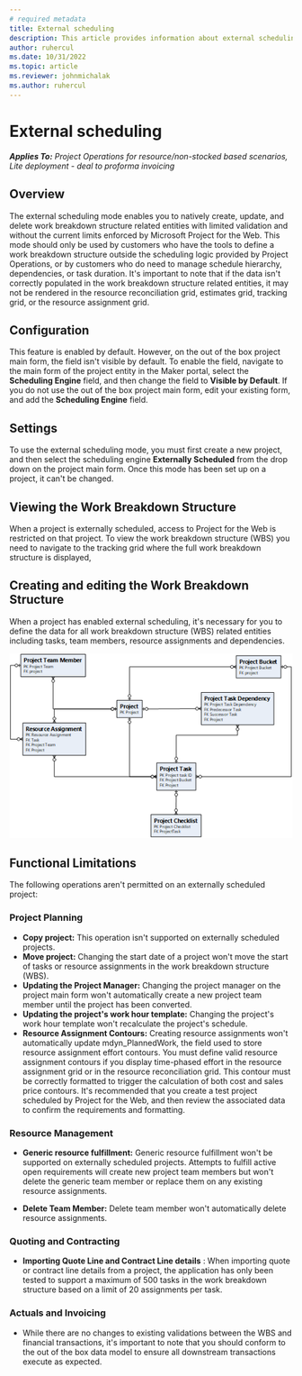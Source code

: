 ```yaml
---
# required metadata
title: External scheduling
description: This article provides information about external scheduling. 
author: ruhercul
ms.date: 10/31/2022
ms.topic: article
ms.reviewer: johnmichalak
ms.author: ruhercul
---
```


# External scheduling

_**Applies To:** Project Operations for resource/non-stocked based scenarios, Lite deployment - deal to proforma invoicing_

## Overview

The external scheduling mode enables you to natively create, update, and delete work breakdown structure related entities with limited validation and without the current limits enforced by Microsoft Project for the Web. This mode should only be used by customers who have the tools to define a work breakdown structure outside the scheduling logic provided by Project Operations, or by customers who do need to manage schedule hierarchy, dependencies, or task duration. It's important to note that if the data isn't correctly populated in the work breakdown structure related entities, it may not be rendered in the resource reconciliation grid, estimates grid, tracking grid, or the resource assignment grid.

## Configuration
This feature is enabled by default. However, on the out of the box project main form, the field isn't visible by default. To enable the field, navigate to the main form of the project entity in the Maker portal, select the **Scheduling Engine** field, and then change the field to **Visible by Default**.  If you do not use the out of the box project main form, edit your existing form, and add the **Scheduling Engine** field.  

## Settings

To use the external scheduling mode, you must first create a new project, and then select the scheduling engine **Externally Scheduled** from the drop down on the project main form. Once this mode has been set up on a project, it can't be changed.

## Viewing the Work Breakdown Structure

When a project is externally scheduled, access to Project for the Web is restricted on that project. To view the work breakdown structure (WBS) you need to navigate to the tracking grid where the full work breakdown structure is displayed, 

## Creating and editing the Work Breakdown Structure

When a project has enabled external scheduling, it's necessary for you to define the data for all work breakdown structure (WBS) related entities including tasks, team members, resource assignments and dependencies.

![Diagram of the project planning data model](media/projectplanningdatamodel.png)

## Functional Limitations

The following operations aren't permitted on an externally scheduled project:

### Project Planning

- **Copy project:** This operation isn't supported on externally scheduled projects.
- **Move project:** Changing the start date of a project won't move the start of tasks or resource assignments in the work breakdown structure (WBS).
- **Updating the Project Manager:** Changing the project manager on the project main form won't automatically create a new project team member until the project has been converted.
- **Updating the project's work hour template:** Changing the project's work hour template won't recalculate the project's schedule.
- **Resource Assignment Contours:** Creating resource assignments won't automatically update mdyn\_PlannedWork, the field used to store resource assignment effort contours. You must define valid resource assignment contours if you display time-phased effort in the resource assignment grid or in the resource reconciliation grid. This contour must be correctly formatted to trigger the calculation of both cost and sales price contours. It's recommended that you create a test project scheduled by Project for the Web, and then review the associated data to confirm the requirements and formatting.

### Resource Management

- **Generic resource fulfillment:** Generic resource fulfillment won't be supported on externally scheduled projects. Attempts to fulfill active open requirements will create new project team members but won't delete the generic team member or replace them on any existing resource assignments.

- **Delete Team Member:** Delete team member won't automatically delete resource assignments.

### Quoting and Contracting

- **Importing Quote Line and Contract Line details** : When importing quote or contract line details from a project, the application has only been tested to support a maximum of 500 tasks in the work breakdown structure based on a limit of 20 assignments per task.

### Actuals and Invoicing

- While there are no changes to existing validations between the WBS and financial transactions, it's important to note that you should conform to the out of the box data model to ensure all downstream transactions execute as expected.
